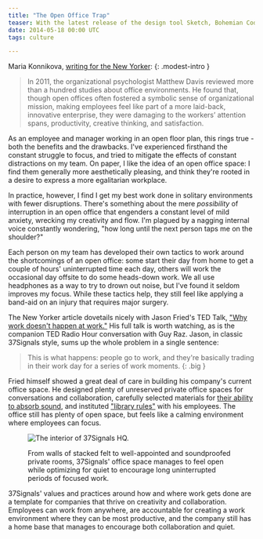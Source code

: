 ```yaml
---
title: "The Open Office Trap"  
teaser: With the latest release of the design tool Sketch, Bohemian Coding has realized a near-miraculous mind-meld with UI designers everywhere. 
date: 2014-05-18 00:00 UTC
tags: culture 

---
```


Maria Konnikova, [writing for the New Yorker](http://www.newyorker.com/online/blogs/currency/2014/01/the-open-office-trap.html):
{: .modest-intro }

> In 2011, the organizational psychologist Matthew Davis reviewed more than a hundred studies about office environments. He found that, though open offices often fostered a symbolic sense of organizational mission, making employees feel like part of a more laid-back, innovative enterprise, they were damaging to the workers’ attention spans, productivity, creative thinking, and satisfaction.

As an employee and manager working in an open floor plan, this rings true - both the benefits and the drawbacks. I've experienced firsthand the constant struggle to focus, and tried to mitigate the effects of constant distractions on my team. On paper, I like the idea of an open office space: I find them generally more aesthetically pleasing, and think they're rooted in a desire to express a more egalitarian workplace.

In practice, however, I find I get my best work done in solitary environments with fewer disruptions. There's something about the mere *possibility* of interruption in an open office that engenders a constant level of mild anxiety, wrecking my creativity and flow. I'm plagued by a nagging internal voice constantly wondering, "how long until the next person taps me on the shoulder?"

Each person on my team has developed their own tactics to work around the shortcomings of an open office: some start their day from home to get a couple of hours' uninterrupted time each day, others will work the occasional day offsite to do some heads-down work. We all use headphones as a way to try to drown out noise, but I've found it seldom improves my focus. While these tactics help, they still feel like applying a band-aid on an injury that requires major surgery.

The New Yorker article dovetails nicely with Jason Fried's TED Talk, ["Why work doesn't happen at work."](http://www.npr.org/2013/10/04/191621516/is-too-much-collaboration-a-bad-thing) His full talk is worth watching, as is the companion TED Radio Hour conversation with Guy Raz. Jason, in classic 37Signals style, sums up the whole problem in a single sentence: 

> This is what happens: people go to work, and they're basically trading in their work day for a series of work moments.
{: .big } 

Fried himself showed a great deal of care in building his company's current office space. He designed plenty of unreserved private office spaces for conversations and collaboration, carefully selected materials for [their ability to absorb sound](http://www.fastcodesign.com/1662465/for-a-company-that-sells-productivity-a-space-that-fosters-it), and instituted ["library rules"](https://signalvnoise.com/posts/3357-an-office-with-ldquolibrary-rulesrdquo) with his employees. The office still has plenty of open space, but feels like a calming environment where employees can focus.

<figure markdown="1">

![The interior of 37Signals HQ.](/blog/images/office-37signals.jpg)

<figcaption>
From walls of stacked felt to well-appointed and soundproofed private rooms, 37Signals' office space manages to feel open while optimizing for quiet to encourage long uninterrupted periods of focused work.
</figcaption>

</figure>

37Signals' values and practices around how and where work gets done are a template for companies that thrive on creativity and collaboration. Employees can work from anywhere, are accountable for creating a work environment where they can be most productive, and the company still has a home base that manages to encourage both collaboration and quiet.  